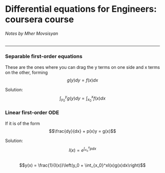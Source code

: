 # Differential equations for Engineers: coursera course
###### Notes by Mher Movsisyan

---
### Separable first-order equations
These are the ones where you can drag the y terms on one side and x terms on the other, forming  
$$g(y)dy = f(x)dx$$  

Solution:
$$\int_{y_0}^yg(y)dy = \int_{x_0}^xf(x)dx$$  

### Linear first-order ODE
If it is of the form
$$\frac{dy}{dx} + p(x)y = g(x)$$

Solution:
$$I(x) = e^{\int_{x_0}^xpdx}$$  
$$y(x) = \frac{1}{I(x)}\left(y_0 + \int_{x_0}^xI(x)g(x)dx\right)$$

